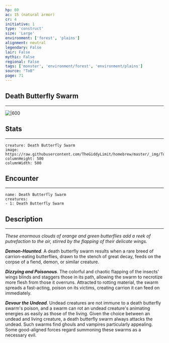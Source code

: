 ```yaml
---
hp: 60
ac: 15 (natural armor)
cr: 4
initiative: 1
type: 'construct'    
size: 'Large'
environment: ['forest', 'plains']
alignment: neutral
legendary: False
lair: False
mythic: False
regional: False
tags: ['monster', 'environment/forest', 'environment/plains']
source: "ToB"
page: 71
---
```


## Death Butterfly Swarm
---

![|600](https://raw.githubusercontent.com/TheGiddyLimit/homebrew/master/_img/ToB/Death%20Butterfly%20Swarm.webp)

## Stats
---

```statblock
creature: Death Butterfly Swarm
image: https://raw.githubusercontent.com/TheGiddyLimit/homebrew/master/_img/ToB/token/Death%20Butterfly%20Swarm.png
columnHeight: 500
columnWidth: 500
```

## Encounter
---

```encounter-table
name: Death Butterfly Swarm
creatures:
- 1: Death Butterfly Swarm
```

## Description
---
_These enormous clouds of orange and green butterflies add a reek of putrefaction to the air, stirred by the flapping of their delicate wings._

**_Demon-Haunted_**. A death butterfly swarm results when a rare breed of carrion-eating butterflies, drawn to the stench of great decay, feeds on the corpse of a fiend, demon, or similar creature.

**_Dizzying and Poisonous_**. The colorful and chaotic flapping of the insects' wings blinds and staggers those in its path, allowing the swarm to necrotize more flesh from those it overruns. Attracted to rotting material, the swarm spreads a fast-acting, poison on its victims, creating carrion it can feed on immediately.

**_Devour the Undead_**. Undead creatures are not immune to a death butterfly swarm's poison, and a swarm can rot an undead creature's animating energies as easily as those of the living. Given the choice between an undead and living creature, a death butterfly swarm always attacks the undead. Such swarms find ghouls and vampires particularly appealing. Some good-aligned forces regard summoning these swarms as a necessary evil.






